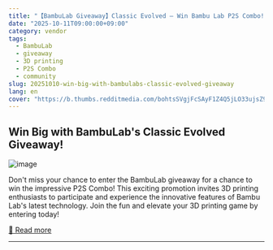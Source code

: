 ```yaml
---
title: "【BambuLab Giveaway】Classic Evolved — Win Bambu Lab P2S Combo!"
date: "2025-10-11T09:00:00+09:00"
category: vendor
tags:
  - BambuLab
  - giveaway
  - 3D printing
  - P2S Combo
  - community
slug: 20251010-win-big-with-bambulabs-classic-evolved-giveaway
lang: en
cover: "https://b.thumbs.redditmedia.com/bohtsSVgjFcSAyF1Z4Q5jLO33ujsZ9wxi7YKZ5O2W8o.jpg"
---
```


## Win Big with BambuLab's Classic Evolved Giveaway!
![image](https://b.thumbs.redditmedia.com/bohtsSVgjFcSAyF1Z4Q5jLO33ujsZ9wxi7YKZ5O2W8o.jpg)

Don't miss your chance to enter the BambuLab giveaway for a chance to win the impressive P2S Combo! This exciting promotion invites 3D printing enthusiasts to participate and experience the innovative features of Bambu Lab's latest technology. Join the fun and elevate your 3D printing game by entering today!

[🔗 Read more](https://www.reddit.com/r/3Dprinting/comments/1o2zsxj/bambulab_giveawayclassic_evolved_win_bambu_lab/)

---